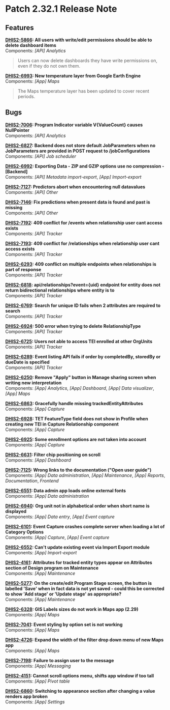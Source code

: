 # Patch 2.32.1 Release Note 


## Features


**[DHIS2-5866](https://jira.dhis2.org/browse/DHIS2-5866): All users with write/edit permissions should be able to delete dashboard items**  
Components: _[API] Analytics_ 

> Users can now delete dashboards they have write permissions on, even if they do not own them.


**[DHIS2-6993](https://jira.dhis2.org/browse/DHIS2-6993): New temperature layer from Google Earth Engine**  
Components: _[App] Maps_ 

> The Maps temperature layer has been updated to cover recent periods.


## Bugs


**[DHIS2-7006](https://jira.dhis2.org/browse/DHIS2-7006): Program Indicator variable V{ValueCount} causes NullPointer**  
Components: _[API] Analytics_ 


**[DHIS2-6827](https://jira.dhis2.org/browse/DHIS2-6827): Backend does not store default JobParameters when no JobParameters are provided in POST request to /jobConfigurations**  
Components: _[API] Job scheduler_ 


**[DHIS2-6992](https://jira.dhis2.org/browse/DHIS2-6992): Exporting Data - ZIP and GZIP options use no compression - [Backend]**  
Components: _[API] Metadata import-export_, _[App] Import-export_ 


**[DHIS2-7127](https://jira.dhis2.org/browse/DHIS2-7127): Predictors abort when encountering null datavalues**  
Components: _[API] Other_ 


**[DHIS2-7146](https://jira.dhis2.org/browse/DHIS2-7146): Fix predictions when present data is found and past is missing**  
Components: _[API] Other_ 


**[DHIS2-7192](https://jira.dhis2.org/browse/DHIS2-7192): 409 conflict for /events when relationship user cant access exists**  
Components: _[API] Tracker_ 


**[DHIS2-7193](https://jira.dhis2.org/browse/DHIS2-7193): 409 conflict for /relationships when relationship user cant access exists**  
Components: _[API] Tracker_ 


**[DHIS2-6293](https://jira.dhis2.org/browse/DHIS2-6293): 409 conflict on multiple endpoints when relationships is part of response**  
Components: _[API] Tracker_ 


**[DHIS2-6818](https://jira.dhis2.org/browse/DHIS2-6818): api/relationships?event={uid} endpoint for entity does not return bidirectional relationships where entity is to**  
Components: _[API] Tracker_ 


**[DHIS2-6769](https://jira.dhis2.org/browse/DHIS2-6769): Search for unique ID fails when 2 attributes are required to search**  
Components: _[API] Tracker_ 


**[DHIS2-6924](https://jira.dhis2.org/browse/DHIS2-6924): 500 error when trying to delete RelationshipType**  
Components: _[API] Tracker_ 


**[DHIS2-6725](https://jira.dhis2.org/browse/DHIS2-6725): Users not able to access TEI enrolled at other OrgUnits**  
Components: _[API] Tracker_ 


**[DHIS2-6289](https://jira.dhis2.org/browse/DHIS2-6289): Event listing API fails if order by completedBy, storedBy or dueDate is specified**  
Components: _[API] Tracker_ 


**[DHIS2-6250](https://jira.dhis2.org/browse/DHIS2-6250): Remove "Apply" button in Manage sharing screen when writing new interpretation**  
Components: _[App] Analytics_, _[App] Dashboard_, _[App] Data visualizer_, _[App] Maps_ 


**[DHIS2-6863](https://jira.dhis2.org/browse/DHIS2-6863): Gracefully handle missing trackedEntityAttributes**  
Components: _[App] Capture_ 


**[DHIS2-6928](https://jira.dhis2.org/browse/DHIS2-6928): TET FeatureType field does not show in Profile when creating new TEI in Capture Relationship component**  
Components: _[App] Capture_ 


**[DHIS2-6925](https://jira.dhis2.org/browse/DHIS2-6925): Some enrollment options are not taken into account**  
Components: _[App] Capture_ 


**[DHIS2-6631](https://jira.dhis2.org/browse/DHIS2-6631): Filter chip positioning on scroll**  
Components: _[App] Dashboard_ 


**[DHIS2-7125](https://jira.dhis2.org/browse/DHIS2-7125): Wrong links to the documentation ("Open user guide")**  
Components: _[App] Data administration_, _[App] Maintenance_, _[App] Reports_, _Documentation_, _Frontend_ 


**[DHIS2-6551](https://jira.dhis2.org/browse/DHIS2-6551): Data admin app loads online external fonts**  
Components: _[App] Data administration_ 


**[DHIS2-6940](https://jira.dhis2.org/browse/DHIS2-6940): Org unit not in alphabetical order when short name is displayed**  
Components: _[App] Data entry_, _[App] Event capture_ 


**[DHIS2-6101](https://jira.dhis2.org/browse/DHIS2-6101): Event Capture crashes complete server when loading a lot of Category Options**  
Components: _[App] Capture_, _[App] Event capture_ 


**[DHIS2-6552](https://jira.dhis2.org/browse/DHIS2-6552): Can't update existing event via Import Export module**  
Components: _[App] Import-export_ 


**[DHIS2-4161](https://jira.dhis2.org/browse/DHIS2-4161): Attributes for tracked entity types appear on Attributes section of Design program on Maintenance**  
Components: _[App] Maintenance_ 


**[DHIS2-5277](https://jira.dhis2.org/browse/DHIS2-5277): On the create/edit Program Stage screen, the button is labelled 'Save' when in fact data is not yet saved - could this be corrected to show 'Add stage' or 'Update stage' as appropriate?**  
Components: _[App] Maintenance_ 


**[DHIS2-6328](https://jira.dhis2.org/browse/DHIS2-6328): GIS Labels sizes do not work in Maps app (2.29)**  
Components: _[App] Maps_ 


**[DHIS2-7041](https://jira.dhis2.org/browse/DHIS2-7041): Event styling by option set is not working**  
Components: _[App] Maps_ 


**[DHIS2-4726](https://jira.dhis2.org/browse/DHIS2-4726): Expand the width of the filter drop down menu of new Maps app**  
Components: _[App] Maps_ 


**[DHIS2-7198](https://jira.dhis2.org/browse/DHIS2-7198): Failure to assign user to the message**  
Components: _[App] Messaging_ 


**[DHIS2-4151](https://jira.dhis2.org/browse/DHIS2-4151): Cannot scroll options menu, shifts app window if too tall**  
Components: _[App] Pivot table_ 


**[DHIS2-6860](https://jira.dhis2.org/browse/DHIS2-6860): Switching to appearance section after changing a value renders app broken**  
Components: _[App] Settings_ 


